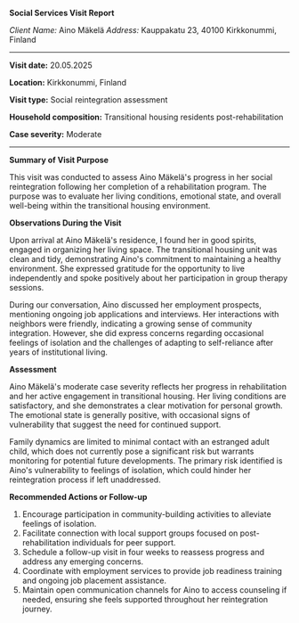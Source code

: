 **Social Services Visit Report**

*Client Name:* Aino Mäkelä
*Address:* Kauppakatu 23, 40100 Kirkkonummi, Finland

---

**Visit date:** 20.05.2025

**Location:** Kirkkonummi, Finland

**Visit type:** Social reintegration assessment

**Household composition:** Transitional housing residents post-rehabilitation

**Case severity:** Moderate

---

**Summary of Visit Purpose**

This visit was conducted to assess Aino Mäkelä's progress in her social reintegration following her completion of a rehabilitation program. The purpose was to evaluate her living conditions, emotional state, and overall well-being within the transitional housing environment.

**Observations During the Visit**

Upon arrival at Aino Mäkelä's residence, I found her in good spirits, engaged in organizing her living space. The transitional housing unit was clean and tidy, demonstrating Aino's commitment to maintaining a healthy environment. She expressed gratitude for the opportunity to live independently and spoke positively about her participation in group therapy sessions.

During our conversation, Aino discussed her employment prospects, mentioning ongoing job applications and interviews. Her interactions with neighbors were friendly, indicating a growing sense of community integration. However, she did express concerns regarding occasional feelings of isolation and the challenges of adapting to self-reliance after years of institutional living.

**Assessment**

Aino Mäkelä's moderate case severity reflects her progress in rehabilitation and her active engagement in transitional housing. Her living conditions are satisfactory, and she demonstrates a clear motivation for personal growth. The emotional state is generally positive, with occasional signs of vulnerability that suggest the need for continued support.

Family dynamics are limited to minimal contact with an estranged adult child, which does not currently pose a significant risk but warrants monitoring for potential future developments. The primary risk identified is Aino's vulnerability to feelings of isolation, which could hinder her reintegration process if left unaddressed.

**Recommended Actions or Follow-up**

1. Encourage participation in community-building activities to alleviate feelings of isolation.
2. Facilitate connection with local support groups focused on post-rehabilitation individuals for peer support.
3. Schedule a follow-up visit in four weeks to reassess progress and address any emerging concerns.
4. Coordinate with employment services to provide job readiness training and ongoing job placement assistance.
5. Maintain open communication channels for Aino to access counseling if needed, ensuring she feels supported throughout her reintegration journey.